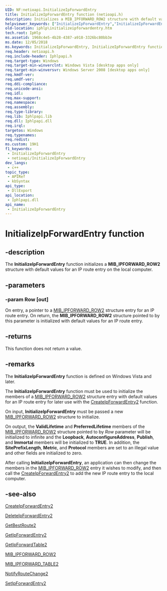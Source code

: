 ```yaml
---
UID: NF:netioapi.InitializeIpForwardEntry
title: InitializeIpForwardEntry function (netioapi.h)
description: Initializes a MIB_IPFORWARD_ROW2 structure with default values for an IP route entry on the local computer.
helpviewer_keywords: ["InitializeIpForwardEntry","InitializeIpForwardEntry function [IP Helper]","iphlp.initializeipforwardentry","netioapi/InitializeIpForwardEntry"]
old-location: iphlp\initializeipforwardentry.htm
tech.root: IpHlp
ms.assetid: 1968c4e5-4b28-4387-a918-3326bc80bb3e
ms.date: 12/05/2018
ms.keywords: InitializeIpForwardEntry, InitializeIpForwardEntry function [IP Helper], iphlp.initializeipforwardentry, netioapi/InitializeIpForwardEntry
req.header: netioapi.h
req.include-header: Iphlpapi.h
req.target-type: Windows
req.target-min-winverclnt: Windows Vista [desktop apps only]
req.target-min-winversvr: Windows Server 2008 [desktop apps only]
req.kmdf-ver: 
req.umdf-ver: 
req.ddi-compliance: 
req.unicode-ansi: 
req.idl: 
req.max-support: 
req.namespace: 
req.assembly: 
req.type-library: 
req.lib: Iphlpapi.lib
req.dll: Iphlpapi.dll
req.irql: 
targetos: Windows
req.typenames: 
req.redist: 
ms.custom: 19H1
f1_keywords:
 - InitializeIpForwardEntry
 - netioapi/InitializeIpForwardEntry
dev_langs:
 - c++
topic_type:
 - APIRef
 - kbSyntax
api_type:
 - DllExport
api_location:
 - Iphlpapi.dll
api_name:
 - InitializeIpForwardEntry
---
```


# InitializeIpForwardEntry function


## -description

The 
<b>InitializeIpForwardEntry</b> function  initializes a  <b>MIB_IPFORWARD_ROW2</b> structure with default values for an IP route entry on the local computer.

## -parameters

### -param Row [out]

On entry, a pointer to a 
<a href="/windows/desktop/api/netioapi/ns-netioapi-mib_ipforward_row2">MIB_IPFORWARD_ROW2</a> structure entry for an IP route entry. On return, the  <b>MIB_IPFORWARD_ROW2</b> structure pointed to by this parameter is initialized with default values for an IP route entry.

## -returns

This function does not return a value.

## -remarks

The <b>InitializeIpForwardEntry</b> function is defined on Windows Vista and later. 

The <b>InitializeIpForwardEntry</b> function must be used to initialize the members of a
    <a href="/windows/desktop/api/netioapi/ns-netioapi-mib_ipforward_row2">MIB_IPFORWARD_ROW2</a> structure entry with default values for an IP route entry for later use with the <a href="/windows/desktop/api/netioapi/nf-netioapi-createipforwardentry2">CreateIpForwardEntry2</a> function.  

On input, <b>InitializeIpForwardEntry</b> must be passed a new <a href="/windows/desktop/api/netioapi/ns-netioapi-mib_ipforward_row2">MIB_IPFORWARD_ROW2</a> structure to initialize. 

On output, the <b>ValidLifetime</b> and <b>PreferredLifetime</b> members of the <a href="/windows/desktop/api/netioapi/ns-netioapi-mib_ipforward_row2">MIB_IPFORWARD_ROW2</a> structure pointed to by <i>Row</i> parameter will be initialized to infinite and the <b>Loopback</b>,  <b>AutoconfigureAddress</b>, <b>Publish</b>, and <b>Immortal</b> members  will be initialized to <b>TRUE</b>. In addition, the <b>SitePrefixLength</b>,   <b>Metric</b>, and  <b>Protocol</b> members are set to an illegal value and other fields are initialized to zero. 

After calling <b>InitializeIpForwardEntry</b>, an application can then change the
    members in the <a href="/windows/desktop/api/netioapi/ns-netioapi-mib_ipforward_row2">MIB_IPFORWARD_ROW2</a> entry it wishes to modify, and then call the <a href="/windows/desktop/api/netioapi/nf-netioapi-createipforwardentry2">CreateIpForwardEntry2</a>  to add the new IP route entry to the local computer.

## -see-also

<a href="/windows/desktop/api/netioapi/nf-netioapi-createipforwardentry2">CreateIpForwardEntry2</a>



<a href="/windows/desktop/api/netioapi/nf-netioapi-deleteipforwardentry2">DeleteIpForwardEntry2</a>



<a href="/windows/desktop/api/netioapi/nf-netioapi-getbestroute2">GetBestRoute2</a>



<a href="/windows/desktop/api/netioapi/nf-netioapi-getipforwardentry2">GetIpForwardEntry2</a>



<a href="/windows/desktop/api/netioapi/nf-netioapi-getipforwardtable2">GetIpForwardTable2</a>



<a href="/windows/desktop/api/netioapi/ns-netioapi-mib_ipforward_row2">MIB_IPFORWARD_ROW2</a>



<a href="/windows/desktop/api/netioapi/ns-netioapi-mib_ipforward_table2">MIB_IPFORWARD_TABLE2</a>



<a href="/windows/desktop/api/netioapi/nf-netioapi-notifyroutechange2">NotifyRouteChange2</a>



<a href="/windows/desktop/api/netioapi/nf-netioapi-setipforwardentry2">SetIpForwardEntry2</a>